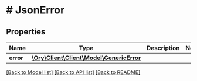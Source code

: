 # # JsonError

## Properties

Name | Type | Description | Notes
------------ | ------------- | ------------- | -------------
**error** | [**\Ory\Client\Client\Model\GenericError**](GenericError.md) |  |

[[Back to Model list]](../../README.md#models) [[Back to API list]](../../README.md#endpoints) [[Back to README]](../../README.md)
